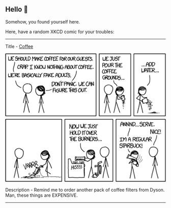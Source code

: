 ## Hello 👀

Somehow, you found yourself here.

Here, have a random XKCD comic for your troubles:

-----------------------------------

Title - [Coffee](https://xkcd.com/1743)

![Coffee](./random_comic.png)

Description - Remind me to order another pack of coffee filters from Dyson. Man, these things are EXPENSIVE.

-----------------------------------
